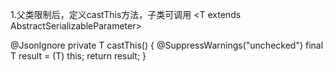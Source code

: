 1.父类限制后，定义castThis方法，子类可调用
<T extends AbstractSerializableParameter<T>>

@JsonIgnore
private T castThis() {
    @SuppressWarnings("unchecked")
    final T result = (T) this;
    return result;
}